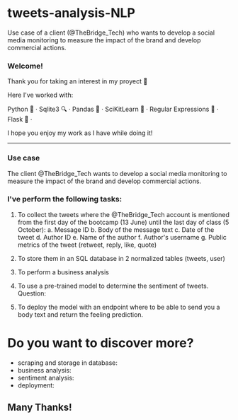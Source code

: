 # tweets-analysis-NLP
Use case of a client (@TheBridge_Tech) who wants to develop a social media monitoring to measure the impact of the brand and develop commercial actions.

### Welcome!

Thank you for taking an interest in my proyect 🙂

Here I've worked with:

Python 🐍  ·  Sqlite3 🔍  ·  Pandas 🐼  ·  SciKitLearn 🥼  ·  Regular Expressions  💬 ·  Flask 🦏  ·  

I hope you enjoy my work as I have while doing it!

--------------------------------------------------------------------------------------------------------------------------------------------------

### Use case
The client @TheBridge_Tech  wants to develop a social media monitoring to measure the impact of the brand and develop commercial actions.


### I've perform the following tasks:
1. To collect the tweets where the @TheBridge_Tech account is mentioned from the first day of the bootcamp (13 June) until the last day of class (5 October):
a. Message ID
b. Body of the message text
c. Date of the tweet
d. Author ID
e. Name of the author
f. Author's username
g. Public metrics of the tweet (retweet, reply, like, quote)

2. To store them in an SQL database in 2 normalized tables (tweets, user)

3. To perform a business analysis 
<!-- a. What is the tweet with the greatest social impact?
b. Which user mentions the school the most?
c. In which month is the greatest number of tweets concentrated?
d. Which words are more frequent?
e. What kind of mathematical correlation do you find between public metrics?
f. Have you drawn any extra conclusions in your analysis? -->

4. To use a pre-trained model to determine the sentiment of tweets.
Question:
<!-- a. What are the predictions? Interpret the results.
b. Which variables are the most important in the model?
c. How could you improve the model?
d. What other opportunities can you think of where other
ML models? -->

5. To deploy the model with an endpoint where to be able to send you a body text and return the feeling prediction.



# Do you want to discover more? 

 - scraping and storage in database: 
 - business analysis:
 - sentiment analysis:
 - deployment: 



Many Thanks!
--------------------------------------------------------------------------------------------------------------------------------------------------

